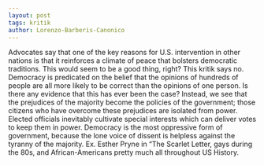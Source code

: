 ```yaml
---
layout: post
tags: kritik
author: Lorenzo-Barberis-Canonico
---
```


Advocates say that one of the key reasons for U.S. intervention in other nations is that it reinforces a climate of peace that bolsters democratic traditions. This would seem to be a good thing, right? This kritik says no. Democracy is predicated on the belief that the opinions of hundreds of people are all more likely to be correct than the opinions of one person. Is there any evidence that this has ever been the case? Instead, we see that the prejudices of the majority become the policies of the government; those citizens who have overcome these prejudices are isolated from power. Elected officials inevitably cultivate special interests which can deliver votes to keep them in power. Democracy is the most oppressive form of government, because the lone voice of dissent is helpless against the tyranny of the majority. Ex. Esther Pryne in “The Scarlet Letter, gays during the 80s, and African-Americans pretty much all throughout US History. 